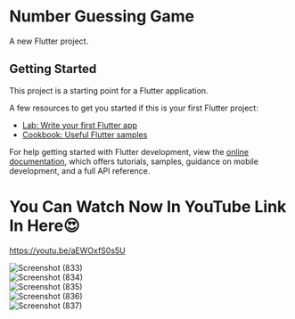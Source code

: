 # Number Guessing Game

A new Flutter project.

## Getting Started

This project is a starting point for a Flutter application.

A few resources to get you started if this is your first Flutter project:

- [Lab: Write your first Flutter app](https://docs.flutter.dev/get-started/codelab)
- [Cookbook: Useful Flutter samples](https://docs.flutter.dev/cookbook)

For help getting started with Flutter development, view the
[online documentation](https://docs.flutter.dev/), which offers tutorials,
samples, guidance on mobile development, and a full API reference.

# You Can Watch Now In YouTube Link In Here😍<br>
https://youtu.be/aEWOxfS0s5U
<br>

![Screenshot (833)](https://github.com/SE-LAPS/Create-Mobile-Game-Application/assets/87580847/e9a634b7-36e3-415e-88f6-a49ee52501f9)
<br>
![Screenshot (834)](https://github.com/SE-LAPS/Create-Mobile-Game-Application/assets/87580847/3cb38f25-d1d7-4d6d-ae8f-78034c504059)
<br>
![Screenshot (835)](https://github.com/SE-LAPS/Create-Mobile-Game-Application/assets/87580847/1fcb3cb2-8c2e-4b39-a7b7-bd435f6adfe1)
<br>
![Screenshot (836)](https://github.com/SE-LAPS/Create-Mobile-Game-Application/assets/87580847/ff93bb36-1be7-4c92-9818-5b1329977494)
<br>
![Screenshot (837)](https://github.com/SE-LAPS/Create-Mobile-Game-Application/assets/87580847/aa08a718-f0f7-4e0e-9f62-2dd793aee744)
